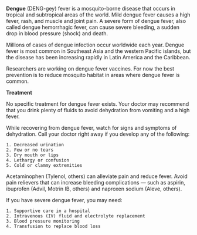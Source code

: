 **Dengue** (DENG-gey) fever is a mosquito-borne disease that occurs in tropical and subtropical areas of the world. Mild dengue fever causes a high fever, rash, and muscle and joint pain. A severe form of dengue fever, also called dengue hemorrhagic fever, can cause severe bleeding, a sudden drop in blood pressure (shock) and death.

Millions of cases of dengue infection occur worldwide each year. Dengue fever is most common in Southeast Asia and the western Pacific islands, but the disease has been increasing rapidly in Latin America and the Caribbean.

Researchers are working on dengue fever vaccines. For now the best prevention is to reduce mosquito habitat in areas where dengue fever is common.

**Treatment**

No specific treatment for dengue fever exists. Your doctor may recommend that you drink plenty of fluids to avoid dehydration from vomiting and a high fever.

While recovering from dengue fever, watch for signs and symptoms of dehydration. Call your doctor right away if you develop any of the following:

    1. Decreased urination
    2. Few or no tears
    3. Dry mouth or lips
    4. Lethargy or confusion
    5. Cold or clammy extremities

Acetaminophen (Tylenol, others) can alleviate pain and reduce fever. Avoid pain relievers that can increase bleeding complications — such as aspirin, ibuprofen (Advil, Motrin IB, others) and naproxen sodium (Aleve, others).

If you have severe dengue fever, you may need:

    1. Supportive care in a hospital
    2. Intravenous (IV) fluid and electrolyte replacement
    3. Blood pressure monitoring
    4. Transfusion to replace blood loss
